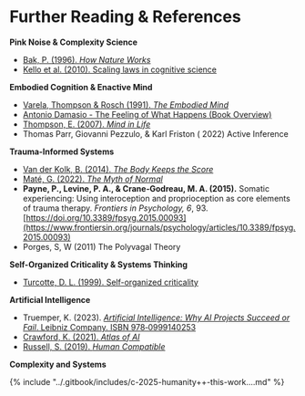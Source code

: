 # Further Reading & References

**Pink Noise & Complexity Science**

* [Bak, P. (1996). _How Nature Works_](https://www.goodreads.com/book/show/126488.How_Nature_Works)
* [Kello et al. (2010). Scaling laws in cognitive science](https://www.sciencedirect.com/science/article/abs/pii/S1364661310001036)

**Embodied Cognition & Enactive Mind**

* [Varela, Thompson & Rosch (1991). _The Embodied Mind_](https://mitpress.mit.edu/9780262529365/the-embodied-mind/)
* [Antonio Damasio - The Feeling of What Happens (Book Overview)](https://en.wikipedia.org/wiki/The_Feeling_of_What_Happens)
* [Thompson, E. (2007). _Mind in Life_](https://www.hup.harvard.edu/books/9780674025110)
* Thomas Parr, Giovanni Pezzulo, & Karl Friston ( 2022) Active Inference

**Trauma-Informed Systems**

* [Van der Kolk, B. (2014). _The Body Keeps the Score_](https://www.goodreads.com/en/book/show/18693771)
* [Maté, G. (2022). _The Myth of Normal_](https://drgabormate.com/book/the-myth-of-normal/)
* **Payne, P., Levine, P. A., & Crane‑Godreau, M. A. (2015).** Somatic experiencing: Using interoception and proprioception as core elements of trauma therapy. _Frontiers in Psychology, 6_, 93. [https://doi.org/10.3389/fpsyg.2015.00093](https://www.frontiersin.org/journals/psychology/articles/10.3389/fpsyg.2015.00093)
* Porges, S, W (2011) The Polyvagal Theory

**Self-Organized Criticality & Systems Thinking**

* [Turcotte, D. L. (1999). Self-organized criticality](https://pubs.geoscienceworld.org/ssa/srl/article-abstract/70/5/521/140508/Self-organized-criticality)

**Artificial Intelligence**

* Truemper, K. (2023). [_Artificial Intelligence: Why AI Projects Succeed or Fail_. Leibniz Company. ISBN 978‑0999140253](https://klaustruemper.com/2023/03/08/artificial-intelligence/)
* [Crawford, K. (2021). _Atlas of AI_](https://yalebooks.yale.edu/book/9780300209570/atlas-of-ai/)
* [Russell, S. (2019). _Human Compatible_](https://www.penguinrandomhouse.com/books/622175/human-compatible-by-stuart-russell/)

**Complexity and Systems**



{% include "../.gitbook/includes/c-2025-humanity++-this-work....md" %}
